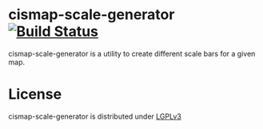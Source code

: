 cismap-scale-generator [![Build Status](http://ci.cismet.de/buildStatus/icon?job=cismap-scale-generator)](https://ci.cismet.de/job/cismap-scale-generator/)
======================

cismap-scale-generator is a utility to create different scale bars for a given map.

License
=======

cismap-scale-generator is distributed under [LGPLv3](https://github.com/cismet/cismap-scale-generator/blob/dev/LICENSE)

